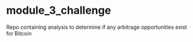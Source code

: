 # module_3_challenge
Repo containing analysis to determine if any arbitrage opportunities exist for Bitcoin
